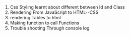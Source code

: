 1. Css Styling
learnt about different between Id and Class
2. Rendering From JavaScript  to HTML--CSS
3. rendering Tables to html
4. Making function to call Functions
5. Trouble shooting Through console log
